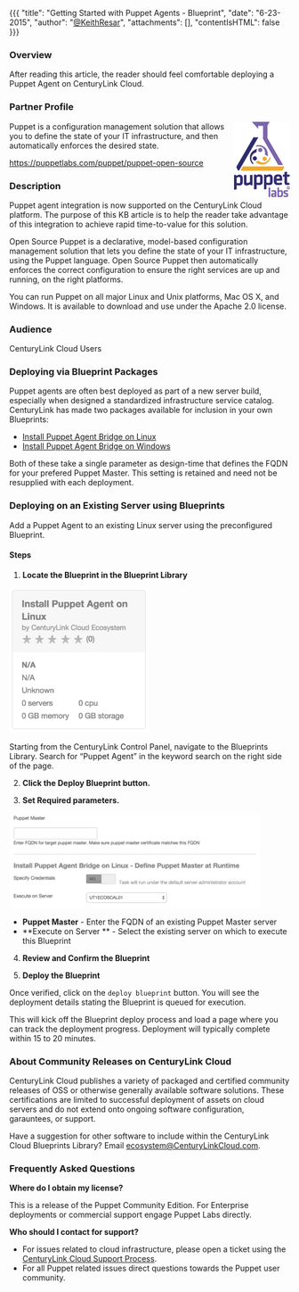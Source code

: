 {{{
  "title": "Getting Started with Puppet Agents - Blueprint",
  "date": "6-23-2015",
  "author": "<a href='https://twitter.com/KeithResar'>@KeithResar</a>",
  "attachments": [],
  "contentIsHTML": false
}}}



### Overview

After reading this article, the reader should feel comfortable deploying a Puppet Agent on CenturyLink Cloud.

### Partner Profile

<img src="../../images/puppet/puppet_labs_logo.jpg" style="border:0;float:right;max-width: 100px;">

Puppet is a configuration management solution that allows you to define the state of your IT infrastructure, and then automatically enforces the desired state.

https://puppetlabs.com/puppet/puppet-open-source


### Description

Puppet agent integration is now supported on the CenturyLink Cloud platform.  The purpose of this KB article is to help the reader take advantage of this integration to achieve rapid time-to-value for this solution.

Open Source Puppet is a declarative, model-based configuration management solution that lets you define the state of your IT infrastructure, using the
Puppet language. Open Source Puppet then automatically enforces the correct configuration to ensure the right services are up and running, on the
right platforms.

You can run Puppet on all major Linux and Unix platforms, Mac OS X, and Windows. It is available to download and use under the Apache 2.0 license.



### Audience

CenturyLink Cloud Users

### Deploying via Blueprint Packages

Puppet agents are often best deployed as part of a new server build, especially when designed a standardized infrastructure service catalog.
CenturyLink has made two packages available for inclusion in your own Blueprints:

* [Install Puppet Agent Bridge on Linux](https://control.ctl.io/Blueprints/Packages/Details?uuid=775bb824-579d-4c8d-8955-c69a94a2ba1a&classification=Script&type=AccountLibrary)
* [Install Puppet Agent Bridge on Windows](https://control.ctl.io/Blueprints/Packages/Details?uuid=735bb844-579d-4c8d-8255-c69a94a2ba1a&classification=Script&type=AccountLibrary)

Both of these take a single parameter as design-time that defines the FQDN for your prefered Puppet Master.  This setting is retained and need not
be resupplied with each deployment.


### Deploying on an Existing Server using Blueprints

Add a Puppet Agent to an existing Linux server using the preconfigured Blueprint.


#### Steps


1. **Locate the Blueprint in the Blueprint Library**

  <img src="../../images/puppet/agent_blueprint_tiles.png" style="border:0;max-width:250px">

  Starting from the CenturyLink Control Panel, navigate to the Blueprints Library. Search for “Puppet Agent” in the keyword search on the right side of the page.

2. **Click the Deploy Blueprint button.**

3. **Set Required parameters.**

  <img src="../../images/puppet/deploy_agent_parameters.png" style="max-width:450px;">

  * **Puppet Master** - Enter the FQDN of an existing Puppet Master server
  * **Execute on Server ** - Select the existing server on which to execute this Blueprint


4. **Review and Confirm the Blueprint**

5. **Deploy the Blueprint**

  Once verified, click on the `deploy blueprint` button. You will see the deployment details stating the Blueprint is queued for execution.

  This will kick off the Blueprint deploy process and load a page where you can track the deployment progress. Deployment will typically complete within 15 to 20 minutes.

### About Community Releases on CenturyLink Cloud

CenturyLink Cloud publishes a variety of packaged and certified community releases of OSS or otherwise generally available software solutions.
These certifications are limited to successful deployment of assets on cloud servers and do not extend onto ongoing software configuration, garauntees,
or support.

Have a suggestion for other software to include within the CenturyLink Cloud Blueprints Library?  Email ecosystem@CenturyLinkCloud.com.


### Frequently Asked Questions

**Where do I obtain my license?**

This is a release of the Puppet Community Edition.  For Enterprise deployments or commercial support engage Puppet Labs directly.

**Who should I contact for support?**

* For issues related to cloud infrastructure, please open a ticket using the [CenturyLink Cloud Support Process](../../Support/how-do-i-report-a-support-issue.md).
* For all Puppet related issues direct questions towards the Puppet user community.
